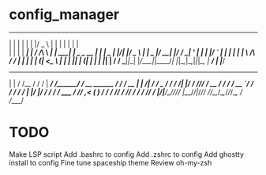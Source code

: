 # config_manager
 _    _      _ _  ___       _        _                 _ _       
| |  | |    | | |/ _ \     | |      | |               | | |      
| |  | | ___| | / /_\ \ ___| | _____| |__  _   _  __ _| | |_   _ 
| |/\| |/ _ \ | |  _  |/ __| |/ / __| '_ \| | | |/ _` | | | | | |
\  /\  /  __/ | | | | | (__|   <\__ \ | | | |_| | (_| | | | |_| |
 \/  \/ \___|_|_\_| |_/\___|_|\_\___/_| |_|\__,_|\__,_|_|_|\__, |
                                                            __/ |
                                                           |___/ 


 _       __     _______        __        __                ____     
| |     / /__  / / /   | _____/ /_______/ /_  __  ______ _/ / /_  __
| | /| / / _ \/ / / /| |/ ___/ //_/ ___/ __ \/ / / / __ `/ / / / / /
| |/ |/ /  __/ / / ___ / /__/ ,< (__  ) / / / /_/ / /_/ / / / /_/ / 
|__/|__/\___/_/_/_/  |_\___/_/|_/____/_/ /_/\__,_/\__,_/_/_/\__, /  
                                                           /____/   


# TODO
Make LSP script
Add .bashrc to config
Add .zshrc to config
Add ghostty install to config
Fine tune spaceship theme
Review oh-my-zsh

